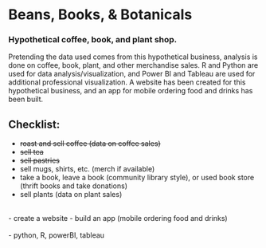 # Beans, Books, & Botanicals
### Hypothetical coffee, book, and plant shop. 
Pretending the data used comes from this hypothetical business, analysis is done on coffee, book, plant, and other merchandise sales. R and Python are used for data analysis/visualization, and Power BI and Tableau are used for additional professional visualization. A website has been created for this hypothetical business, and an app for mobile ordering food and drinks has been built.

## Checklist:
- ~~roast and sell coffee (data on coffee sales)~~
- ~~sell tea~~  
- ~~sell pastries~~  
- sell mugs, shirts, etc.  (merch if available)
- take a book, leave a book (community library style), or used book store (thrift books and take donations)
- sell plants (data on plant sales)  
<br> 
- create a website  
- build an app (mobile ordering food and drinks) 
<br><br>
- python, R, powerBI, tableau
